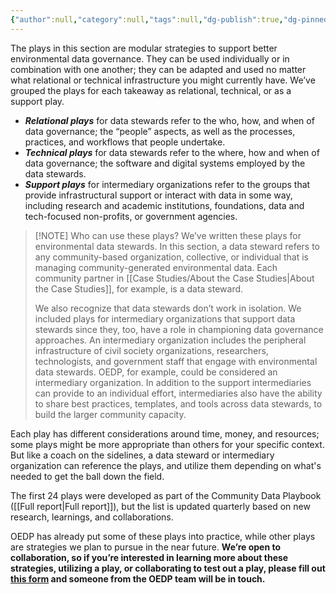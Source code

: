 ```yaml
---
{"author":null,"category":null,"tags":null,"dg-publish":true,"dg-pinned":true,"permalink":"/plays/about-the-plays/","pinned":true,"dgPassFrontmatter":true}
---
```


The plays in this section are modular strategies to support better environmental data governance. They can be used individually or in combination with one another; they can be adapted and used no matter what relational or technical infrastructure you might currently have. We’ve grouped the plays for each takeaway as relational, technical, or as a support play. 

- ***Relational plays*** for data stewards refer to the who, how, and when of data governance; the “people” aspects, as well as the processes, practices, and workflows that people undertake. 
- ***Technical plays*** for data stewards refer to the where, how and when of data governance; the software and digital systems employed by the data stewards. 
- ***Support plays*** for intermediary organizations refer to the groups that provide infrastructural support or interact with data in some way, including research and academic institutions, foundations, data and tech-focused non-profits, or government agencies. 


> [!NOTE] Who can use these plays?
>   We’ve written these plays for environmental data stewards. In this section, a data steward refers to any community-based organization, collective, or individual that is managing community-generated environmental data. Each community partner in  [[Case Studies/About the Case Studies\|About the Case Studies]], for example, is a data steward.
> 
> We also recognize that data stewards don’t work in isolation. We included plays for intermediary organizations that support data stewards since they, too, have a role in championing data governance approaches. An intermediary organization includes the peripheral infrastructure of civil society organizations, researchers, technologists, and government staff that engage with environmental data stewards. OEDP, for example, could be considered an intermediary organization. In addition to the support intermediaries can provide to an individual effort, intermediaries also have the ability to share best practices, templates, and tools across data stewards, to build the larger community capacity.

Each play has different considerations around time, money, and resources; some plays might be more appropriate than others for your specific context. But like a coach on the sidelines, a data steward or intermediary organization can reference the plays, and utilize them depending on what's needed to get the ball down the field. 

The first 24 plays were developed as part of the Community Data Playbook ([[Full report\|Full report]]), but the list is updated quarterly based on new research, learnings, and collaborations. 

OEDP has already put some of these plays into practice, while other plays are strategies we plan to pursue in the near future. **We’re open to collaboration, so if you’re interested in learning more about these strategies, utilizing a play, or collaborating to test out a play, please fill out [this form](https://docs.google.com/forms/d/e/1FAIpQLSd2yk7rCum5FtBwtQwE9UXBAB9f8CGt0TJeextkVN57cyIGHg/viewform?usp=dialog) and someone from the OEDP team will be in touch.**


